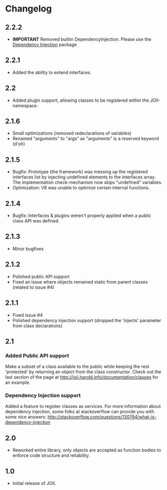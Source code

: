 # Changelog

## 2.2.2
- __IMPORTANT__ Removed builtin DependencyInjection. Please use the [Dependency Injection](https://github.com/haroldiedema/joii-di) package 

## 2.2.1
- Added the ability to extend interfaces.

## 2.2
- Added plugin support, allowing classes to be registered within the JOII-namespace.

## 2.1.6
- Small optimizations (removed redeclarations of variables)
- Renamed "arguments" to "args" as "arguments" is a reserved keyword (d'oh)

## 2.1.5
- Bugfix: Prototype (the framework) was messing up the registered interfaces list by injecting undefined elements to the interfaces array. The implementation check-mechanism now skips "undefined" variables.
- Optimization: V8 was unable to optimize certain internal functions.

## 2.1.4
- Bugfix: Interfaces & plugins weren't properly applied when a public class API was defined.

## 2.1.3
- Minor bugfixes

## 2.1.2
- Polished public API support
- Fixed an issue where objects remained static from parent classes (related to issue #4)

## 2.1.1
- Fixed issue #4
- Polished dependency injection support (dropped the 'injects' parameter from class declarations)

## 2.1
### Added Public API support
Make a subset of a class available to the public while keeping the rest 'protected' by returning an object from
the class constructor. Check out the last section of the page at http://joii.harold.info/documentation/classes 
for an example.

### Dependency Injection support
Added a feature to register classes as services. For more information about dependency injection, some folks
at stackoverflow can provide you with some nice answers: http://stackoverflow.com/questions/130794/what-is-dependency-injection

## 2.0
- Reworked entire library, only objects are accepted as function bodies to enforce code structure and reliability.

## 1.0
- Initial release of JOII.
